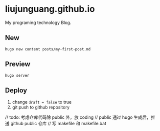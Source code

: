 # liujunguang.github.io

My programing technology Blog.

## New

```shell
hugo new content posts/my-first-post.md
```

## Preview

```shell
hugo server
```

## Deploy

1. change `draft = false` to true
2. git push to github repository

// todo: 考虑仓库代码除 public 外，放 coding
// public 通过 hugo 生成后，推送 github public 仓库
// 写 makefile 和 makefile.bat
